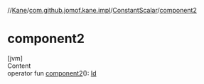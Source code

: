 //[Kane](../../index.md)/[com.github.jomof.kane.impl](../index.md)/[ConstantScalar](index.md)/[component2](component2.md)



# component2  
[jvm]  
Content  
operator fun [component2](component2.md)(): [Id](../index.md#%5Bcom.github.jomof.kane.impl%2FId%2F%2F%2FPointingToDeclaration%2F%5D%2FClasslikes%2F-972340876)  



